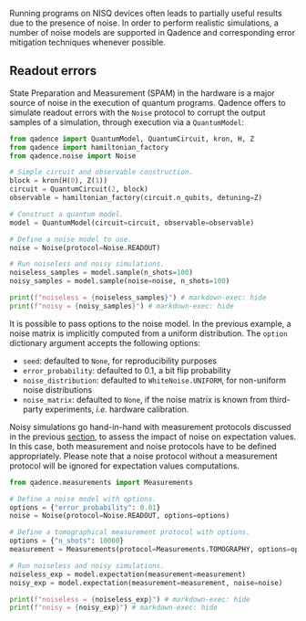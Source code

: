 Running programs on NISQ devices often leads to partially useful results due to the presence of noise.
In order to perform realistic simulations, a number of noise models are supported in Qadence and
corresponding error mitigation techniques whenever possible.

## Readout errors

State Preparation and Measurement (SPAM) in the hardware is a major source of noise in the execution of
quantum programs. Qadence offers to simulate readout errors with the `Noise` protocol to corrupt the output
samples of a simulation, through execution via a `QuantumModel`:

```python exec="on" source="material-block" session="noise" result="json"
from qadence import QuantumModel, QuantumCircuit, kron, H, Z
from qadence import hamiltonian_factory
from qadence.noise import Noise

# Simple circuit and observable construction.
block = kron(H(0), Z(1))
circuit = QuantumCircuit(2, block)
observable = hamiltonian_factory(circuit.n_qubits, detuning=Z)

# Construct a quantum model.
model = QuantumModel(circuit=circuit, observable=observable)

# Define a noise model to use.
noise = Noise(protocol=Noise.READOUT)

# Run noiseless and noisy simulations.
noiseless_samples = model.sample(n_shots=100)
noisy_samples = model.sample(noise=noise, n_shots=100)

print(f"noiseless = {noiseless_samples}") # markdown-exec: hide
print(f"noisy = {noisy_samples}") # markdown-exec: hide
```

It is possible to pass options to the noise model. In the previous example, a noise matrix is implicitly computed from a
uniform distribution. The `option` dictionary argument accepts the following options:

- `seed`: defaulted to `None`, for reproducibility purposes
- `error_probability`: defaulted to 0.1, a bit flip probability
- `noise_distribution`: defaulted to `WhiteNoise.UNIFORM`, for non-uniform noise distributions
- `noise_matrix`: defaulted to `None`, if the noise matrix is known from third-party experiments, _i.e._ hardware calibration.

Noisy simulations go hand-in-hand with measurement protocols discussed in the previous [section](measurements.md), to assess the impact of noise on expectation values. In this case, both measurement and noise protocols have to be defined appropriately. Please note that a noise protocol without a measurement protocol will be ignored for expectation values computations.


```python exec="on" source="material-block" session="noise" result="json"
from qadence.measurements import Measurements

# Define a noise model with options.
options = {"error_probability": 0.01}
noise = Noise(protocol=Noise.READOUT, options=options)

# Define a tomographical measurement protocol with options.
options = {"n_shots": 10000}
measurement = Measurements(protocol=Measurements.TOMOGRAPHY, options=options)

# Run noiseless and noisy simulations.
noiseless_exp = model.expectation(measurement=measurement)
noisy_exp = model.expectation(measurement=measurement, noise=noise)

print(f"noiseless = {noiseless_exp}") # markdown-exec: hide
print(f"noisy = {noisy_exp}") # markdown-exec: hide
```

